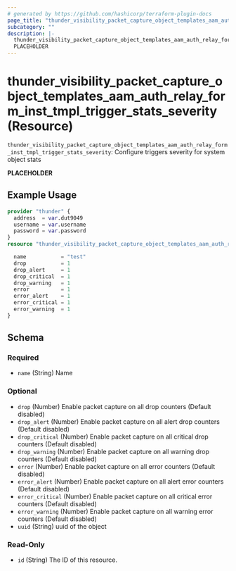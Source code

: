 ```yaml
---
# generated by https://github.com/hashicorp/terraform-plugin-docs
page_title: "thunder_visibility_packet_capture_object_templates_aam_auth_relay_form_inst_tmpl_trigger_stats_severity Resource - terraform-provider-thunder"
subcategory: ""
description: |-
  thunder_visibility_packet_capture_object_templates_aam_auth_relay_form_inst_tmpl_trigger_stats_severity: Configure triggers severity for system object stats
  PLACEHOLDER
---
```


# thunder_visibility_packet_capture_object_templates_aam_auth_relay_form_inst_tmpl_trigger_stats_severity (Resource)

`thunder_visibility_packet_capture_object_templates_aam_auth_relay_form_inst_tmpl_trigger_stats_severity`: Configure triggers severity for system object stats

__PLACEHOLDER__

## Example Usage

```terraform
provider "thunder" {
  address  = var.dut9049
  username = var.username
  password = var.password
}
resource "thunder_visibility_packet_capture_object_templates_aam_auth_relay_form_inst_tmpl_trigger_stats_severity" "thunder_visibility_packet_capture_object_templates_aam_auth_relay_form_inst_tmpl_trigger_stats_severity" {

  name           = "test"
  drop           = 1
  drop_alert     = 1
  drop_critical  = 1
  drop_warning   = 1
  error          = 1
  error_alert    = 1
  error_critical = 1
  error_warning  = 1
}
```

<!-- schema generated by tfplugindocs -->
## Schema

### Required

- `name` (String) Name

### Optional

- `drop` (Number) Enable packet capture on all drop counters (Default disabled)
- `drop_alert` (Number) Enable packet capture on all alert drop counters (Default disabled)
- `drop_critical` (Number) Enable packet capture on all critical drop counters (Default disabled)
- `drop_warning` (Number) Enable packet capture on all warning drop counters (Default disabled)
- `error` (Number) Enable packet capture on all error counters (Default disabled)
- `error_alert` (Number) Enable packet capture on all alert error counters (Default disabled)
- `error_critical` (Number) Enable packet capture on all critical error counters (Default disabled)
- `error_warning` (Number) Enable packet capture on all warning error counters (Default disabled)
- `uuid` (String) uuid of the object

### Read-Only

- `id` (String) The ID of this resource.


